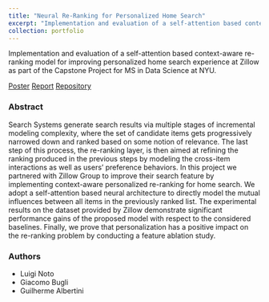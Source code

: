 ```yaml
---
title: "Neural Re-Ranking for Personalized Home Search"
excerpt: "Implementation and evaluation of a self-attention based context-aware re-ranking model for improving personalized home search experience at Zillow (December 2022)"
collection: portfolio
---
```


Implementation and evaluation of a self-attention based context-aware re-ranking model for improving personalized home search experience at Zillow as part of the Capstone Project for MS in Data Science at NYU.

[Poster](http://luiginoto.github.io/files/neural_reranking/Capstone_Poster_Team_D.pdf) [Report](http://luiginoto.github.io/files/neural_reranking/Capstone_Final_Report.pdf) [Repository](https://github.com/luiginoto/movielens_recommender_system)

### Abstract
Search Systems generate search results via multiple stages of incremental modeling complexity, where the set of candidate items gets progressively narrowed down and ranked based on some notion of relevance. The last step of this process, the re-ranking layer, is then aimed at refining the ranking produced in the previous steps by modeling the cross-item interactions as well as users’ preference behaviors. In this project we partnered with Zillow Group to improve their search feature by implementing context-aware personalized re-ranking for home search. We adopt a self-attention based neural architecture to directly model the mutual influences between all items in the previously ranked list. The experimental results on the dataset provided by Zillow demonstrate significant performance gains of the proposed model with respect to the considered baselines. Finally, we prove that personalization has a positive impact on the re-ranking problem by conducting a feature ablation study.

### Authors
- Luigi Noto
- Giacomo Bugli
- Guilherme Albertini



